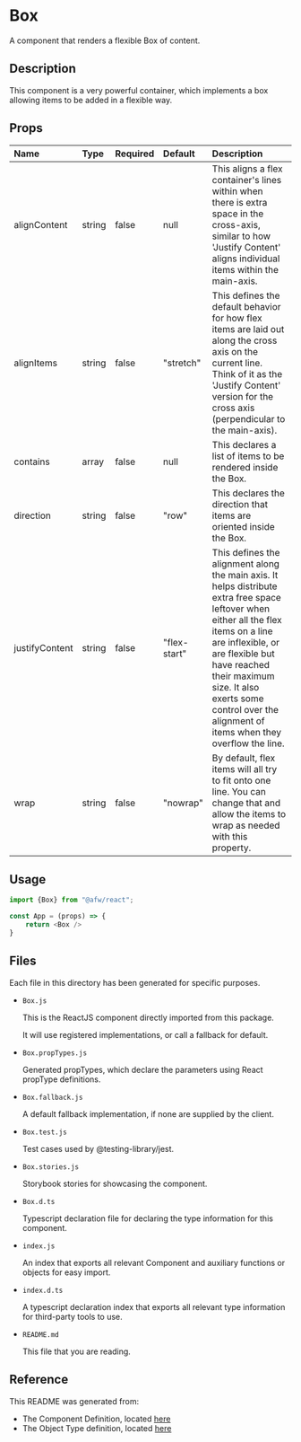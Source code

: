 # Box

A component that renders a flexible Box of content.

## Description
This component is a very powerful container, which implements a box allowing items to be added in a flexible way.

## Props
| Name | Type | Required | Default | Description |
|:----------|:----------|:----|:------------|:------------|
|alignContent|string|false|null|This aligns a flex container's lines within when there is extra space in the cross-axis, similar to how 'Justify Content' aligns individual items within the main-axis.|
|alignItems|string|false|"stretch"|This defines the default behavior for how flex items are laid out along the cross axis on the current line. Think of it as the 'Justify Content' version for the cross axis (perpendicular to the main-axis).|
|contains|array|false|null|This declares a list of items to be rendered inside the Box.|
|direction|string|false|"row"|This declares the direction that items are oriented inside the Box.|
|justifyContent|string|false|"flex-start"|This defines the alignment along the main axis. It helps distribute extra free space leftover when either all the flex items on a line are inflexible, or are flexible but have reached their maximum size. It also exerts some control over the alignment of items when they overflow the line.|
|wrap|string|false|"nowrap"|By default, flex items will all try to fit onto one line. You can change that and allow the items to wrap as needed with this property.|

## Usage
```js
import {Box} from "@afw/react";

const App = (props) => {
    return <Box />
}
```

## Files
Each file in this directory has been generated for specific purposes.
 * `Box.js`

   This is the ReactJS component directly imported from this package.

   It will use registered implementations, or call a fallback for default.
 * `Box.propTypes.js`

   Generated propTypes, which declare the parameters using React propType definitions.

 * `Box.fallback.js`

   A default fallback implementation, if none are supplied by the client.

 * `Box.test.js`

   Test cases used by @testing-library/jest.

 * `Box.stories.js`

   Storybook stories for showcasing the component.

 * `Box.d.ts`

   Typescript declaration file for declaring the type information for this component.

 * `index.js`

   An index that exports all relevant Component and auxiliary functions or objects for easy import.

 * `index.d.ts`

   A typescript declaration index that exports all relevant type information for third-party tools to use.

 * `README.md`

   This file that you are reading.

## Reference
This README was generated from:
  * The Component Definition, located [here](/src/afw_components/generate/objects/_AdaptiveLayoutComponentType_/Box.json)
  * The Object Type definition, located [here](/src/afw_components/generate/objects/_AdaptiveObjectType_/_AdaptiveLayoutComponentType_Box.json)

